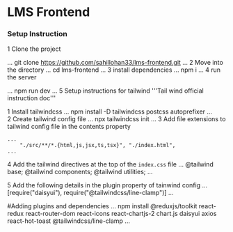 # LMS Frontend

### Setup Instruction

1  Clone the project

...
    git clone https://github.com/sahillohan33/lms-frontend.git
...
2 Move into the directory
 ...
    cd lms-frontend
...
3 install dependencies
...
    npm i
...
4 run the server

...
    npm run dev
...
5 Setup instructions for tailwind
 '''Tail wind official instruction doc'''

1 Install tailwindcss
...
    npm install -D tailwindcss postcss autoprefixer
...    
2  Create tailwind config file
...
    npx tailwindcss init
...
3  Add file extensions to tailwind config file in the contents property

    ...
        "./src/**/*.{html,js,jsx,ts,tsx}", "./index.html",
    ...

4 Add the tailwind directives at the top of the ```index.css``` file
    ...
        @tailwind base;
        @tailwind components;
        @tailwind utilities;
    ...

5 Add the following details in the plugin property of tainwind config
    ...
        [require("daisyui"), require("@tailwindcss/line-clamp")]
    ...

#Adding plugins and dependencies
 ...
    npm install @reduxjs/toolkit react-redux react-router-dom react-icons react-chartjs-2 chart.js daisyui axios react-hot-toast @tailwindcss/line-clamp
...
